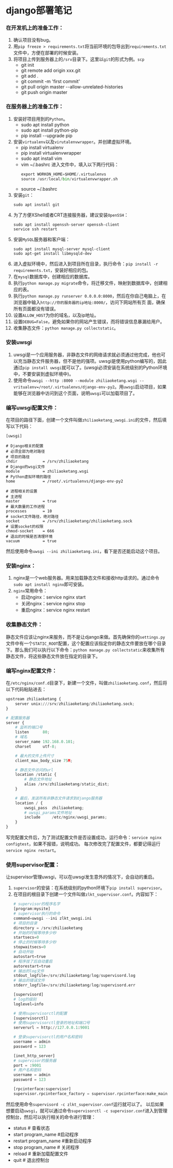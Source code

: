 # django部署笔记

### 在开发机上的准备工作：
1. 确认项目没有bug。
2. 用`pip freeze > requirements.txt`将当前环境的包导出到`requirements.txt`文件中，方便在部署的时候安装。
3. 将项目上传到服务器上的`/srv`目录下。这里以`git`的形式为例。`scp`
    * git init
    * git remote add origin xxx.git
    * git add .
    * git commit -m 'first commit'
    * git pull origin master --allow-unrelated-histories
    * git push origin master


### 在服务器上的准备工作：
1. 安装好项目用到的`Python`。
    * sudo apt install python
    * sudo apt install python-pip
    * pip install --upgrade pip
2. 安装`virtualenv`以及`virutalenvwrapper`。并创建虚拟环境。
    * pip install virtualenv
    * pip install virtualenvwrapper
    * sudo apt install vim
    * vim ~/.bashrc 进入文件中，填入以下两行代码：
        ```python
        export WORKON_HOME=$HOME/.virtualenvs
        source /usr/local/bin/virtualenvwrapper.sh
        ```
    * source ~/.bashrc
3. 安装`git`：
    ```shell
    sudo apt install git
    ```
4. 为了方便XShell或者CRT连接服务器，建议安装`OpenSSH`：
    ```shell
    sudo apt install openssh-server openssh-client
    service ssh restart
    ```
5. 安装`MySQL`服务器和客户端：
    ```shell
    sudo apt install mysql-server mysql-client
    sudo apt-get install libmysqld-dev
    ```
6. 进入虚拟环境中，然后进入到项目所在目录，执行命令：`pip install -r requirements.txt`，安装好相应的包。
7. 在`mysql`数据库中，创建相应的数据库。
8. 执行`python manage.py migrate`命令，将迁移文件，映射到数据库中，创建相应的表。
9. 执行`python manage.py runserver 0.0.0.0:8000`，然后在你自己电脑上，在浏览器中输入`http://你的服务器的ip地址:8000/`，访问下网站所有页 面，确保所有页面都没有错误。
10. 设置`ALLOW_HOST`为你的域名，以及ip地址。
11. 设置`DEBUG=False`，避免如果你的网站产生错误，而将错误信息暴漏给用户。
12. 收集静态文件：`python manage.py collectstatic`。


### 安装uwsgi
1. uwsgi是一个应用服务器，非静态文件的网络请求就必须通过他完成，他也可以充当静态文件服务器，但不是他的强项。uwsgi是使用python编写的，因此通过`pip install uwsgi`就可以了。(uwsgi必须安装在系统级别的Python环境中，不要安装到虚拟环境中)。
2. 使用命令`uwsgi --http :8000 --module zhiliaoketang.wsgi --vritualenv=/root/.virtualenvs/django-env-py2`。用`uwsgi`启动项目，如果能够在浏览器中访问到这个页面，说明`uwsgi`可以加载项目了。

### 编写uwsgi配置文件：
在项目的路径下面，创建一个文件叫做`zhiliaoketang_uwsgi.ini`的文件，然后填写以下代码：
```shell
[uwsgi]

# Django相关的配置
# 必须全部为绝对路径
# 项目的路径
chdir           = /srv/zhiliaoketang
# Django的wsgi文件
module          = zhiliaoketang.wsgi
# Python虚拟环境的路径
home            = /root/.virtualenvs/django-env-py2

# 进程相关的设置
# 主进程
master          = true
# 最大数量的工作进程
processes       = 10
# socket文件路径，绝对路径
socket          = /srv/zhiliaoketang/zhiliaoketang.sock
# 设置socket的权限
chmod-socket    = 666
# 退出的时候是否清理环境
vacuum          = true
```
然后使用命令`uwsgi --ini zhiliaoketang.ini`，看下是否还能启动这个项目。


### 安装nginx：
1. nginx是一个web服务器。用来加载静态文件和接收http请求的。通过命令`sudo apt install nginx`即可安装。
2. `nginx`常用命令：
    * 启动nginx：service nginx start
    * 关闭nginx：service nginx stop
    * 重启nginx：service nginx restart

### 收集静态文件：
静态文件应该让nginx来服务，而不是让django来做。首先确保你的`settings.py`文件中有一个`STATIC_ROOT`配置，这个配置应该指定你的静态文件要放在哪个目录下。那么我们可以执行以下命令：`python manage.py collectstatic`来收集所有静态文件，将这些静态文件放在指定的目录下。

### 编写nginx配置文件：
在`/etc/nginx/conf.d`目录下，新建一个文件，叫做`zhiliaoketang.conf`，然后将以下代码粘贴进去：
```python
upstream zhiliaoketang {
    server unix:///srv/zhiliaoketang/zhiliaoketang.sock; 
}

# 配置服务器
server {
    # 监听的端口号
    listen      80;
    # 域名
    server_name 192.168.0.101; 
    charset     utf-8;

    # 最大的文件上传尺寸
    client_max_body_size 75M;  

    # 静态文件访问的url
    location /static {
        # 静态文件地址
        alias /srv/zhiliaoketang/static_dist; 
    }

    # 最后，发送所有非静态文件请求到django服务器
    location / {
        uwsgi_pass  zhiliaoketang;
        # uwsgi_params文件地址
        include     /etc/nginx/uwsgi_params; 
    }
}
```
写完配置文件后，为了测试配置文件是否设置成功，运行命令：`service nginx configtest`，如果不报错，说明成功。
每次修改完了配置文件，都要记得运行`service nginx restart`。

### 使用supervisor配置：
让supervisor管理uwsgi，可以在uwsgi发生意外的情况下，会自动的重启。
1. `supervisor`的安装：在系统级别的python环境下`pip install supervisor`。
2. 在项目的根目录下创建一个文件叫做`zlkt_supervisor.conf`。内容如下：
   ```python
   # supervisor的程序名字
   [program:mysite]
   # supervisor执行的命令
   command=uwsgi --ini zlkt_uwsgi.ini
   # 项目的目录
   directory = /srv/zhiliaoketang 
   # 开始的时候等待多少秒
   startsecs=0
   # 停止的时候等待多少秒
   stopwaitsecs=0  
   # 自动开始
   autostart=true
   # 程序挂了后自动重启
   autorestart=true
   # 输出的log文件
   stdout_logfile=/srv/zhiliaoketang/log/supervisord.log
   # 输出的错误文件
   stderr_logfile=/srv/zhiliaoketang/log/supervisord.err

   [supervisord]
   # log的级别
   loglevel=info

   # 使用supervisorctl的配置
   [supervisorctl]
   # 使用supervisorctl登录的地址和端口号
   serverurl = http://127.0.0.1:9001

   # 登录supervisorctl的用户名和密码
   username = admin
   password = 123

   [inet_http_server]
   # supervisor的服务器
   port = :9001
   # 用户名和密码
   username = admin
   password = 123

   [rpcinterface:supervisor]
   supervisor.rpcinterface_factory = supervisor.rpcinterface:make_main_rpcinterface
   ```
然后使用命令`supervisord -c zlkt_supervisor.conf`运行就可以了。
以后如果想要启动`uwsgi`，就可以通过命令`supervisorctl -c supervisor.conf`进入到管理控制台，然后可以执行相关的命令进行管理：
 * status                # 查看状态
 * start program_name    #启动程序
 * restart program_name  #重新启动程序
 * stop program_name     # 关闭程序
 * reload                # 重新加载配置文件
 * quit                  # 退出控制台


